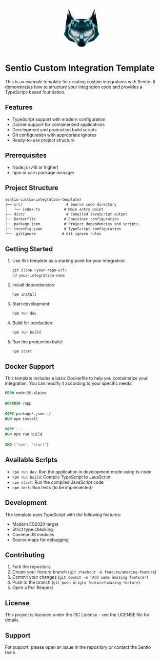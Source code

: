 <div style="text-align: center;">
    <img src="assets/logo.png" width=150 />
</div>

# Sentio Custom Integration Template

This is an example template for creating custom integrations with Sentio. It demonstrates how to structure your integration code and provides a TypeScript-based foundation.

## Features

- TypeScript support with modern configuration
- Docker support for containerized applications
- Development and production build scripts
- Git configuration with appropriate ignores
- Ready-to-use project structure

## Prerequisites

- Node.js (v16 or higher)
- npm or yarn package manager

## Project Structure

```
sentio-custom-integration-template/
├── src/                    # Source code directory
│   └── index.ts           # Main entry point
├── dist/                   # Compiled JavaScript output
├── Dockerfile             # Container configuration
├── package.json           # Project dependencies and scripts
├── tsconfig.json          # TypeScript configuration
└── .gitignore            # Git ignore rules
```

## Getting Started

1. Use this template as a starting point for your integration:

   ```bash
   git clone <your-repo-url>
   cd your-integration-name
   ```

2. Install dependencies:

   ```bash
   npm install
   ```

3. Start development:

   ```bash
   npm run dev
   ```

4. Build for production:

   ```bash
   npm run build
   ```

5. Run the production build:
   ```bash
   npm start
   ```

## Docker Support

This template includes a basic Dockerfile to help you containerize your integration. You can modify it according to your specific needs:

```dockerfile
FROM node:20-alpine

WORKDIR /app

COPY package*.json ./
RUN npm install

COPY . .
RUN npm run build

CMD ["npm", "start"]
```

## Available Scripts

- `npm run dev`: Run the application in development mode using ts-node
- `npm run build`: Compile TypeScript to JavaScript
- `npm start`: Run the compiled JavaScript code
- `npm test`: Run tests (to be implemented)

## Development

The template uses TypeScript with the following features:

- Modern ES2020 target
- Strict type checking
- CommonJS modules
- Source maps for debugging

## Contributing

1. Fork the repository
2. Create your feature branch (`git checkout -b feature/amazing-feature`)
3. Commit your changes (`git commit -m 'Add some amazing feature'`)
4. Push to the branch (`git push origin feature/amazing-feature`)
5. Open a Pull Request

## License

This project is licensed under the ISC License - see the LICENSE file for details.

## Support

For support, please open an issue in the repository or contact the Sentio team.
